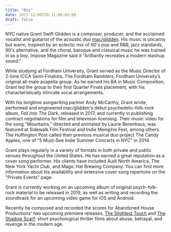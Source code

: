 ```yaml
---
title: "Bio"
date: 2017-12-09T20:11:00-05:00
draft: false
---
```

NYC native Grant Swift Glidden is a composer, producer, and the acclaimed vocalist and guitarist of the acoustic duo [mac/glidden](https://macgliddenmusic.bandcamp.com). His music is uncanny but warm, inspired by an eclectic mix of 60's pop and R&B, jazz standards, 90's alternative, and the choral, baroque and classical music he was trained in as a boy. Impose Magazine said it "brilliantly recreates a modern mashup sound."

While studying at Fordham University, Grant served as the Music Director of 2-time ICCA Semi-Finalists, The Fordham Ramblers, Fordham University’s original all-male acapella group. As he earned his BA in Music Composition, Grant led the group to their first Quarter Finals placement, with his characteristically intricate vocal arrangements.

With his longtime songwriting partner Andy McCarthy, Grant wrote, performed and engineered mac/glidden's debut psychedelic-folk-rock album, *Fall Into The Dark*, released in 2017, and currently in publishing contract negotiations for film and television licensing. Their music video for the song “Mountains,” directed and animated by Laurie Berenhaus, was featured at Sidewalk Film Festival and Indie Memphis Fest, among others. The Huffington Post called their previous musical duo project The Candy Apples, one of "5 Must-See Indie Summer Concerts in NYC" in 2014.

Grant plays regularly in a variety of formats in both private and public venues throughout the United States. He has earned a great reputation as a cover song performer. His clients have included Audi North America, The New York Yacht Club, and Magic Hat Brewing Company. You can find more information about his availability and extensive cover song repertoire on the "Private Events" page.

Grant is currently working on an upcoming album of original psych-folk-rock material to be released in 2019, as well as writing and recording the soundtrack for an upcoming video game for iOS and Android.

Recently he composed and recorded the scores for Abandoned House Productions' two upcoming premiere releases, [The Slightest Touch](https://vimeo.com/223501848) and [The Shadow Scarf](https://vimeo.com/221091888): short psychological thriller films about abuse, betrayal, and revenge in the modern age.
